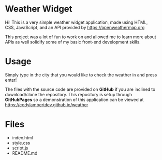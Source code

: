 # Weather Widget

Hi! This is a very simple weather widget application, made using HTML, CSS, JavaScript, and an API provided by https://openweathermap.org

This project was a lot of fun to work on and allowed me to learn more about APIs as well solidify some of my basic front-end development skills.

# Usage

Simply type in the city that you would like to check the weather in and press enter!

The files with the source code are provided on **GitHub** if you are inclined to download/clone the repository.
This repository is setup through **GitHubPages** so a demonstration of this application can be viewed at https://codylambertdev.github.io/weather

# Files

- index.html
- style.css
- script.js
- README.md

